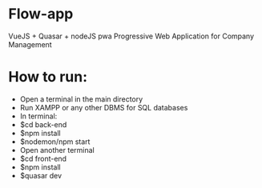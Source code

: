# Flow-app
VueJS + Quasar + nodeJS pwa
Progressive Web Application for Company Management
# How to run:
 - Open a terminal in the main directory
 - Run XAMPP or any other DBMS for SQL databases
 - In terminal:
 - $cd back-end
 - $npm install
 - $nodemon/npm start
 - Open another terminal
 - $cd front-end
 - $npm install
 - $quasar dev

